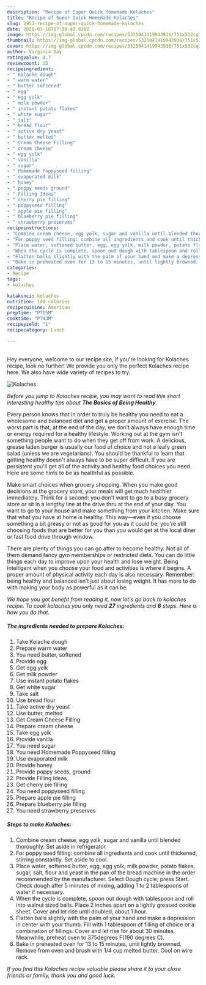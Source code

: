```yaml
---
description: "Recipe of Super Quick Homemade Kolaches"
title: "Recipe of Super Quick Homemade Kolaches"
slug: 1953-recipe-of-super-quick-homemade-kolaches
date: 2020-07-18T17:09:48.830Z
image: https://img-global.cpcdn.com/recipes/5325041419943936/751x532cq70/kolaches-recipe-main-photo.jpg
thumbnail: https://img-global.cpcdn.com/recipes/5325041419943936/751x532cq70/kolaches-recipe-main-photo.jpg
cover: https://img-global.cpcdn.com/recipes/5325041419943936/751x532cq70/kolaches-recipe-main-photo.jpg
author: Virginia Day
ratingvalue: 4.7
reviewcount: 15
recipeingredient:
- " Kolache dough"
- " warm water"
- " butter softened"
- " egg"
- " egg yolk"
- " milk powder"
- " instant potato flakes"
- " white sugar"
- " salt"
- " bread flour"
- " active dry yeast"
- " butter melted"
- " Cream Cheese Filling"
- " cream cheese"
- " egg yolk"
- " vanilla"
- " sugar"
- " Homemade Poppyseed filling"
- " evaporated milk"
- " honey"
- " poppy seeds ground"
- " Filling Ideas"
- " cherry pie filling"
- " poppyseed filling"
- " apple pie filling"
- " blueberry pie filling"
- " strawberry preserves"
recipeinstructions:
- "Combine cream cheese, egg yolk, sugar and vanilla until blended thoroughly. Set aside in refrigerator."
- "For poppy seed filling: combine all ingredients and cook until thickened, stirring constantly. Set aside to cool."
- "Place water, softened butter, egg, egg yolk, milk powder, potato flakes, sugar, salt, flour and yeast in the pan of the bread machine in the order recommended by the manufacturer. Select Dough cycle; press Start. Check dough after 5 minutes of mixing, adding 1 to 2 tablespoons of water if necessary."
- "When the cycle is complete, spoon out dough with tablespoon and roll into walnut sized balls. Place 2 inches apart on a lightly greased cookie sheet. Cover and let rise until doubled, about 1 hour."
- "Flatten balls slightly with the palm of your hand and make a depression in center with your thumb. Fill with 1 tablespoon of filling of choice or a combination of fillings. Cover and let rise for about 30 minutes. Meanwhile, preheat oven to 375degrees F(190 degrees C)."
- "Bake in preheated oven for 13 to 15 minutes, until lightly browned. Remove from oven and brush with 1/4 cup melted butter. Cool on wire rack."
categories:
- Recipe
tags:
- kolaches

katakunci: kolaches 
nutrition: 148 calories
recipecuisine: American
preptime: "PT15M"
cooktime: "PT43M"
recipeyield: "1"
recipecategory: Lunch

---
```

<br>
Hey everyone, welcome to our recipe site, if you're looking for Kolaches recipe, look no further! We provide you only the perfect Kolaches recipe here. We also have wide variety of recipes to try.
<br>


![Kolaches](https://img-global.cpcdn.com/recipes/5325041419943936/751x532cq70/kolaches-recipe-main-photo.jpg)

<i>Before you jump to Kolaches recipe, you may want to read this short interesting healthy tips about <strong>The Basics of Being Healthy</strong>.</i>

Every person knows that in order to truly be healthy you need to eat a wholesome and balanced diet and get a proper amount of exercise. The worst part is that, at the end of the day, we don't always have enough time or energy required for a healthy lifestyle. Working out at the gym isn't something people want to do when they get off from work. A delicious, grease laden burger is usually our food of choice and not a leafy green salad (unless we are vegetarians). You should be thankful to learn that getting healthy doesn't always have to be super difficult. If you are persistent you'll get all of the activity and healthy food choices you need. Here are some hints to be as healthful as possible.

Make smart choices when grocery shopping. When you make good decisions at the grocery store, your meals will get much healthier immediately. Think for a second: you don't want to go to a busy grocery store or sit in a lengthy line at the drive thru at the end of your day. You want to go to your house and make something from your kitchen. Make sure that what you have at home is healthy. This way—even if you choose something a bit greasy or not as good for you as it could be, you’re still choosing foods that are better for you than you would get at the local diner or fast food drive through window.

There are plenty of things you can go after to become healthy. Not all of them demand fancy gym memberships or restricted diets. You can do little things each day to improve upon your health and lose weight. Being intelligent when you choose your food and activities is where it begins. A proper amount of physical activity each day is also necessary. Remember: being healthy and balanced isn’t just about losing weight. It has more to do with making your body as powerful as it can be. 


<i>We hope you got benefit from reading it, now let's go back to kolaches recipe. To cook kolaches you only need <strong>27</strong> ingredients and <strong>6</strong> steps. Here is how you do that.
</i>

##### The ingredients needed to prepare Kolaches:

1. Take  Kolache dough
1. Prepare  warm water
1. You need  butter, softened
1. Provide  egg
1. Get  egg yolk
1. Get  milk powder
1. Use  instant potato flakes
1. Get  white sugar
1. Take  salt
1. Use  bread flour
1. Take  active dry yeast
1. Use  butter, melted
1. Get  Cream Cheese Filling
1. Prepare  cream cheese
1. Take  egg yolk
1. Provide  vanilla
1. You need  sugar
1. You need  Homemade Poppyseed filling
1. Use  evaporated milk
1. Provide  honey
1. Provide  poppy seeds, ground
1. Provide  Filling Ideas
1. Get  cherry pie filling
1. You need  poppyseed filling
1. Prepare  apple pie filling
1. Prepare  blueberry pie filling
1. You need  strawberry preserves


##### Steps to make Kolaches:

1. Combine cream cheese, egg yolk, sugar and vanilla until blended thoroughly. Set aside in refrigerator.
1. For poppy seed filling: combine all ingredients and cook until thickened, stirring constantly. Set aside to cool.
1. Place water, softened butter, egg, egg yolk, milk powder, potato flakes, sugar, salt, flour and yeast in the pan of the bread machine in the order recommended by the manufacturer. Select Dough cycle; press Start. Check dough after 5 minutes of mixing, adding 1 to 2 tablespoons of water if necessary.
1. When the cycle is complete, spoon out dough with tablespoon and roll into walnut sized balls. Place 2 inches apart on a lightly greased cookie sheet. Cover and let rise until doubled, about 1 hour.
1. Flatten balls slightly with the palm of your hand and make a depression in center with your thumb. Fill with 1 tablespoon of filling of choice or a combination of fillings. Cover and let rise for about 30 minutes. Meanwhile, preheat oven to 375degrees F(190 degrees C).
1. Bake in preheated oven for 13 to 15 minutes, until lightly browned. Remove from oven and brush with 1/4 cup melted butter. Cool on wire rack.


<i>If you find this Kolaches recipe valuable please share it to your close friends or family, thank you and good luck.</i>

